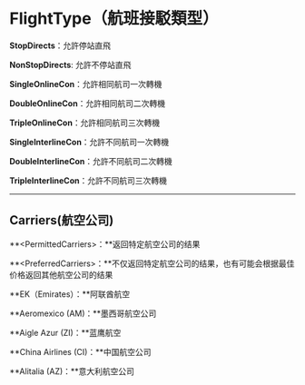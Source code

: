 # FlightType（航班接駁類型）

**StopDirects**：允許停站直飛

**NonStopDirects**: 允許不停站直飛

**SingleOnlineCon**：允許相同航司一次轉機

**DoubleOnlineCon**：允許相同航司二次轉機

**TripleOnlineCon**：允許相同航司三次轉機

**SingleInterlineCon**：允許不同航司一次轉機

**DoubleInterlineCon**：允許不同航司二次轉機

**TripleInterlineCon**：允許不同航司三次轉機

---

## Carriers\(航空公司\)

**&lt;PermittedCarriers&gt;：**返回特定航空公司的结果 

**&lt;PreferredCarriers&gt;：**不仅返回特定航空公司的结果，也有可能会根据最佳价格返回其他航空公司的结果

**EK（Emirates）：**阿联酋航空

**Aeromexico \(AM\)：**墨西哥航空公司

**Aigle Azur \(ZI\)：**蓝鹰航空

**China Airlines \(CI\)：**中国航空公司

**Alitalia \(AZ\)：**意大利航空公司



